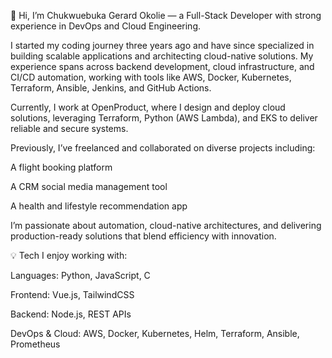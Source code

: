 
👋 Hi, I’m Chukwuebuka Gerard Okolie — a Full-Stack Developer with strong experience in DevOps and Cloud Engineering.

I started my coding journey three years ago and have since specialized in building scalable applications and architecting cloud-native solutions. My experience spans across backend development, cloud infrastructure, and CI/CD automation, working with tools like AWS, Docker, Kubernetes, Terraform, Ansible, Jenkins, and GitHub Actions.

Currently, I work at OpenProduct, where I design and deploy cloud solutions, leveraging Terraform, Python (AWS Lambda), and EKS to deliver reliable and secure systems.

Previously, I’ve freelanced and collaborated on diverse projects including:

A flight booking platform

A CRM social media management tool

A health and lifestyle recommendation app

I’m passionate about automation, cloud-native architectures, and delivering production-ready solutions that blend efficiency with innovation.

💡 Tech I enjoy working with:

Languages: Python, JavaScript, C

Frontend: Vue.js, TailwindCSS

Backend: Node.js, REST APIs

DevOps & Cloud: AWS, Docker, Kubernetes, Helm, Terraform, Ansible, Prometheus
